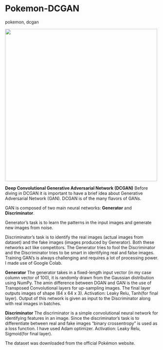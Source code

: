 # Pokemon-DCGAN
pokemon, dcgan

<img src="https://github.com/NikhilNandoskar/Pokemon-DCGAN/blob/master/PokeGAN_Result.gif" width="500" height="500" />


**Deep Convolutional Generative Adversarial Network (DCGAN)**
Before diving in DCGAN it is important to have a brief idea about Generative Adversarial Network (GAN). 
DCGAN is of the many flavors of GANs.

GAN is composed of two main neural networks: **Generator** and **Discriminator**. 

Generator’s task is to learn the patterns in the input images and generate new images from noise.

Discriminator’s task is to identify the real images (actual images from dataset) and the fake images (images produced by Generator).
Both these networks act like competitors. The Generator tries to fool the Discriminator and the Discriminator tries to be smart in identifying real and false images.
Training GAN’s is always challenging and requires a lot of processing power. I made use of Google Colab.

**Generator**
 The generator takes in a fixed-length input vector (in my case column vector of 100), it is randomly drawn from the Gaussian distribution using NumPy. The amin difference between DGAN and GAN is the use of Transposed Convolutional layers for up-sampling images. The final layer outputs images of shape (64 x 64 x 3). Activation: Leaky Relu, Tanh(for final layer). Output of this network is given as input to the Discriminator along with real images in batches. 
 
**Discriminator**
The discriminator is a simple convolutional neural network for identifying features in an image. Since the discriminator’s task is to differentiate between real and fake images “binary crossentropy” is used as a loss function. I have used Adam optimizer. Activation: Leaky Relu, Sigmoid(for final layer).

The dataset was downloaded from the official Pokémon website.

   
